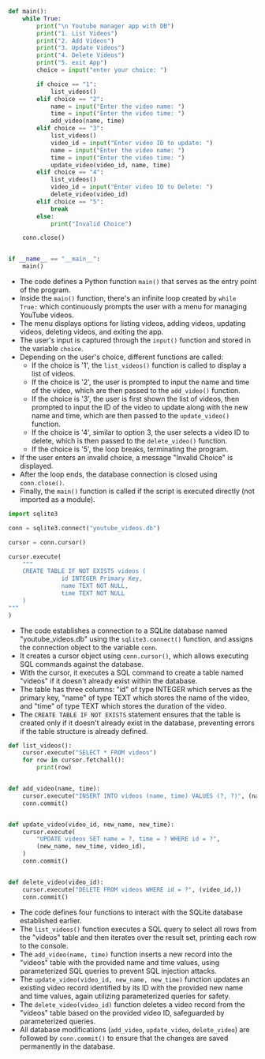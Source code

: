 ```python
def main():
    while True:
        print("\n Youtube manager app with DB")
        print("1. List Videos")
        print("2. Add Videos")
        print("3. Update Videos")
        print("4. Delete Videos")
        print("5. exit App")
        choice = input("enter your choice: ")

        if choice == "1":
            list_videos()
        elif choice == "2":
            name = input("Enter the video name: ")
            time = input("Enter the video time: ")
            add_video(name, time)
        elif choice == "3":
            list_videos()
            video_id = input("Enter video ID to update: ")
            name = input("Enter the video name: ")
            time = input("Enter the video time: ")
            update_video(video_id, name, time)
        elif choice == "4":
            list_videos()
            video_id = input("Enter video ID to Delete: ")
            delete_video(video_id)
        elif choice == "5":
            break
        else:
            print("Invalid Choice")

    conn.close()


if __name__ == "__main__":
    main()
```

- The code defines a Python function `main()` that serves as the entry point of the program.
- Inside the `main()` function, there's an infinite loop created by `while True:` which continuously prompts the user with a menu for managing YouTube videos.
- The menu displays options for listing videos, adding videos, updating videos, deleting videos, and exiting the app.
- The user's input is captured through the `input()` function and stored in the variable `choice`.
- Depending on the user's choice, different functions are called:
  - If the choice is '1', the `list_videos()` function is called to display a list of videos.
  - If the choice is '2', the user is prompted to input the name and time of the video, which are then passed to the `add_video()` function.
  - If the choice is '3', the user is first shown the list of videos, then prompted to input the ID of the video to update along with the new name and time, which are then passed to the `update_video()` function.
  - If the choice is '4', similar to option 3, the user selects a video ID to delete, which is then passed to the `delete_video()` function.
  - If the choice is '5', the loop breaks, terminating the program.
- If the user enters an invalid choice, a message "Invalid Choice" is displayed.
- After the loop ends, the database connection is closed using `conn.close()`.
- Finally, the `main()` function is called if the script is executed directly (not imported as a module).

```python
import sqlite3

conn = sqlite3.connect("youtube_videos.db")

cursor = conn.cursor()

cursor.execute(
    """
    CREATE TABLE IF NOT EXISTS videos (
               id INTEGER Primary Key,
               name TEXT NOT NULL,
               time TEXT NOT NULL
    )
"""
)
```

- The code establishes a connection to a SQLite database named "youtube_videos.db" using the `sqlite3.connect()` function, and assigns the connection object to the variable `conn`.
- It creates a cursor object using `conn.cursor()`, which allows executing SQL commands against the database.
- With the cursor, it executes a SQL command to create a table named "videos" if it doesn't already exist within the database.
- The table has three columns: "id" of type INTEGER which serves as the primary key, "name" of type TEXT which stores the name of the video, and "time" of type TEXT which stores the duration of the video.
- The `CREATE TABLE IF NOT EXISTS` statement ensures that the table is created only if it doesn't already exist in the database, preventing errors if the table structure is already defined.

```python
def list_videos():
    cursor.execute("SELECT * FROM videos")
    for row in cursor.fetchall():
        print(row)


def add_video(name, time):
    cursor.execute("INSERT INTO videos (name, time) VALUES (?, ?)", (name, time))
    conn.commit()


def update_video(video_id, new_name, new_time):
    cursor.execute(
        "UPDATE videos SET name = ?, time = ? WHERE id = ?",
        (new_name, new_time, video_id),
    )
    conn.commit()


def delete_video(video_id):
    cursor.execute("DELETE FROM videos WHERE id = ?", (video_id,))
    conn.commit()
```

- The code defines four functions to interact with the SQLite database established earlier.
- The `list_videos()` function executes a SQL query to select all rows from the "videos" table and then iterates over the result set, printing each row to the console.
- The `add_video(name, time)` function inserts a new record into the "videos" table with the provided name and time values, using parameterized SQL queries to prevent SQL injection attacks.
- The `update_video(video_id, new_name, new_time)` function updates an existing video record identified by its ID with the provided new name and time values, again utilizing parameterized queries for safety.
- The `delete_video(video_id)` function deletes a video record from the "videos" table based on the provided video ID, safeguarded by parameterized queries.
- All database modifications (`add_video`, `update_video`, `delete_video`) are followed by `conn.commit()` to ensure that the changes are saved permanently in the database.
